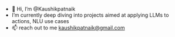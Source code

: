 - 👋 Hi, I’m @Kaushikpatnaik
- I’m currently deep diving into projects aimed at applying LLMs to actions, NLU use cases
- 📫 reach out to me kaushikpatnaik@gmail.com

<!---
Kaushikpatnaik/Kaushikpatnaik is a ✨ special ✨ repository because its `README.md` (this file) appears on your GitHub profile.
You can click the Preview link to take a look at your changes.
--->
